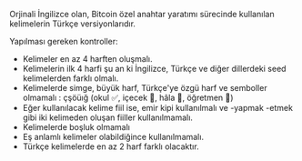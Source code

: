 Orjinali İngilizce olan, Bitcoin özel anahtar yaratımı sürecinde kullanılan kelimelerin Türkçe versiyonlarıdır.

Yapılması gereken kontroller:

- Kelimeler en az 4 harften oluşmalı.
- Kelimelerin ilk 4 harfi şu an ki İngilizce, Türkçe ve diğer dillerdeki seed kelimelerden farklı olmalı.
- Kelimelerde simge, büyük harf, Türkçe'ye özgü harf ve semboller olmamalı : çşöüığ (okul ✅, içecek 🚫, hâla 🚫, öğretmen 🚫)
- Eğer kullanılacak kelime fiil ise, emir kipi kullanılmalı ve -yapmak -etmek gibi iki kelimeden oluşan fiiller kullanılmamalı.
- Kelimelerde boşluk olmamalı
- Eş anlamlı kelimeler olabildiğince kullanılmamalı.
- Türkçe kelimelerde en az 2 harf farklı olacaktır.
